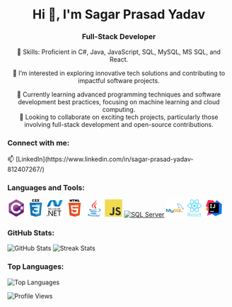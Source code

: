 <h1 align="center">Hi 👋, I'm Sagar Prasad Yadav</h1>
<h3 align="center">Full-Stack Developer</h3>

<p align="center">
  💪 Skills: Proficient in C#, Java, JavaScript, SQL, MySQL, MS SQL, and React.
</p>
<p align="center">
  👀 I’m interested in exploring innovative tech solutions and contributing to impactful software projects.
</p>

<p align="center">
  🌱 Currently learning advanced programming techniques and software development best practices, focusing on machine learning and cloud computing.
  <br>
  💞️ Looking to collaborate on exciting tech projects, particularly those involving full-stack development and open-source contributions.
</p>

<h3 align="left">Connect with me:</h3>
<p align="left">
  📫 [LinkedIn](https://www.linkedin.com/in/sagar-prasad-yadav-812407267/)
</p>

<h3 align="left">Languages and Tools:</h3>
<p align="left">
  <a href="https://www.w3schools.com/cs/" target="_blank" rel="noreferrer"><img src="https://raw.githubusercontent.com/devicons/devicon/master/icons/csharp/csharp-original.svg" alt="C#" width="40" height="40"></a>
  <a href="https://www.w3schools.com/css/" target="_blank" rel="noreferrer"><img src="https://raw.githubusercontent.com/devicons/devicon/master/icons/css3/css3-original-wordmark.svg" alt="CSS3" width="40" height="40"></a>
  <a href="https://dotnet.microsoft.com/" target="_blank" rel="noreferrer"><img src="https://raw.githubusercontent.com/devicons/devicon/master/icons/dot-net/dot-net-original-wordmark.svg" alt=".NET" width="40" height="40"></a>
  <a href="https://www.w3.org/html/" target="_blank" rel="noreferrer"><img src="https://raw.githubusercontent.com/devicons/devicon/master/icons/html5/html5-original-wordmark.svg" alt="HTML5" width="40" height="40"></a>
  <a href="https://www.java.com" target="_blank" rel="noreferrer"><img src="https://raw.githubusercontent.com/devicons/devicon/master/icons/java/java-original.svg" alt="Java" width="40" height="40"></a>
  <a href="https://developer.mozilla.org/en-US/docs/Web/JavaScript" target="_blank" rel="noreferrer"><img src="https://raw.githubusercontent.com/devicons/devicon/master/icons/javascript/javascript-original.svg" alt="JavaScript" width="40" height="40"></a>
  <a href="https://www.microsoft.com/en-us/sql-server" target="_blank" rel="noreferrer"><img src="https://www.svgrepo.com/show/303229/microsoft-sql-server-logo.svg" alt="SQL Server" width="40" height="40"></a>
  <a href="https://www.mysql.com/" target="_blank" rel="noreferrer"><img src="https://raw.githubusercontent.com/devicons/devicon/master/icons/mysql/mysql-original-wordmark.svg" alt="MySQL" width="40" height="40"></a>
  <a href="https://reactjs.org/" target="_blank" rel="noreferrer"><img src="https://raw.githubusercontent.com/devicons/devicon/master/icons/react/react-original-wordmark.svg" alt="React" width="40" height="40"></a>
  <a href="https://www.jetbrains.com/idea/" target="_blank" rel="noreferrer"><img src="https://raw.githubusercontent.com/devicons/devicon/master/icons/intellij/intellij-original.svg" alt="IntelliJ" width="40" height="40"></a>
  
 
</p>

<h3 align="left">GitHub Stats:</h3>
<p align="left">
  <img src="https://github-readme-stats.vercel.app/api?username=yadavpdsagar&show_icons=true&locale=en" alt="GitHub Stats" />
  <img src="https://github-readme-streak-stats.herokuapp.com/?user=yadavpdsagar" alt="Streak Stats" />
</p>

<h3 align="left">Top Languages:</h3>
<p align="left">
  <img src="https://github-readme-stats.vercel.app/api/top-langs?username=yadavpdsagar&show_icons=true&locale=en&layout=compact" alt="Top Languages" />
</p>

<p align="left">
  <img src="https://komarev.com/ghpvc/?username=yadavpdsagar&label=Profile%20views&color=0e75b6&style=flat" alt="Profile Views" />
</p>
